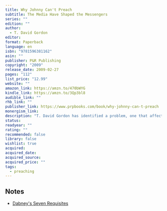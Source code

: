 ```yaml
---
title: Why Johnny Can't Preach
subtitle: The Media Have Shaped the Messengers
series: ""
edition: ""
author:
  - T. David Gordon
editor: 
format: Paperback
language: en
isbn: "9781596381162"
asin: ""
publisher: P&R Publishing
copyright: "2009"
release_date: 2009-02-27
pages: "112"
list_price: "12.99"
website: ""
amazon_link: https://amzn.to/470bWYG
kindle_link: https://amzn.to/3Qp3bl8
audible_link: ""
rhb_link: ""
publisher_link: https://www.prpbooks.com/book/why-johnny-can-t-preach
monergism_link: 
description: "T. David Gordon has identified a problem, one that affects us all and needs fixing. Our preaching is just not communicating properly anymore. Fortunately, Gordon refuses to stand by and watchand we should too. In this short book, he provides a concise, in-depth look at the causes of this failure and also shows us how to make things better."
status: 
readyear: ""
rating: ""
recommended: false
library: false
wishlist: true
acquired: 
acquired_date: 
acquired_source: 
acquired_price: ""
tags:
  - preaching
---
```

## Notes

- [Dabney's Seven Requisites](/notes/rl-dabneys-seven-requisites-for-a-sermon)
